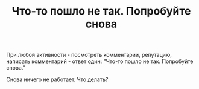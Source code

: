 ﻿---
title: "Что-то пошло не так. Попробуйте снова"
se.owner.user_id: 228791
se.owner.display_name: "Mikhajlo"
se.owner.link: "https://ru.meta.stackoverflow.com/users/228791/mikhajlo"
se.link: "https://ru.meta.stackoverflow.com/questions/13088/%d0%a7%d1%82%d0%be-%d1%82%d0%be-%d0%bf%d0%be%d1%88%d0%bb%d0%be-%d0%bd%d0%b5-%d1%82%d0%b0%d0%ba-%d0%9f%d0%be%d0%bf%d1%80%d0%be%d0%b1%d1%83%d0%b9%d1%82%d0%b5-%d1%81%d0%bd%d0%be%d0%b2%d0%b0"
se.question_id: 13088
se.post_type: question
---
<p>При любой активности - посмотреть комментарии, репутацию, написать комментарий - ответ один: &quot;Что-то пошло не так. Попробуйте снова.&quot;</p>
<p>Снова ничего не работает. Что делать?</p>
